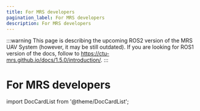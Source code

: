 ```yaml
---
title: For MRS developers
pagination_label: For MRS developers
description: For MRS developers
---
```


:::warning
This page is describing the upcoming ROS2 version of the MRS UAV System (however, it may be still outdated). If you are looking for ROS1 version of the docs, follow to https://ctu-mrs.github.io/docs/1.5.0/introduction/.
:::

# For MRS developers

import DocCardList from '@theme/DocCardList';

<DocCardList />


